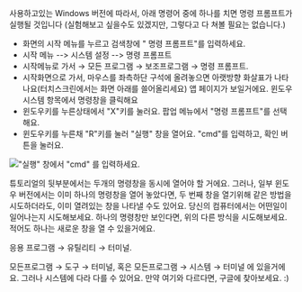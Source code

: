 <!--sec data-title="Opening: Windows" data-id="windows_prompt" data-collapse=true ces-->

사용하고있는 Windows 버전에 따라서, 아래 명령어 중에 하나를 치면 명령 프롬프트가 실행될 것입니다 (실험해보고 싶을수도 있겠지만, 그렇다고 다 쳐볼 필요는 없습니다.)

- 화면의 시작 메뉴를 누르고 검색창에 " 명령 프롬프트"를 입력하세요. 
- 시작 메뉴 --> 시스템 설정 --> 명령 프롬프트 
- 시작메뉴로 가서 → 모든 프로그램 → 보조프로그램 → 명령 프롬프트.
- 시작화면으로 가서, 마우스를 좌측하단 구석에 올려놓으면 아랫방향 화살표가 나타나요(터치스크린에서는 화면 아래를 쓸어올리세요) 앱 페이지가 보일거에요. 윈도우 시스템 항목에서 명령창을 클릭해요
- 윈도우키를 누른상태에서 "X"키를 눌러요. 팝업 메뉴에서 "명령 프롬프트"를 선택해요.
- 윈도우키를 누른채 "R"키를 눌러 "실행" 창을 열어요. "cmd"를 입력하고, 확인 버튼을 눌러요.

!["실행" 창에서 "cmd" 를 입력하세요.](../python_installation/images/windows-plus-r.png)

튜토리얼의 뒷부분에서는 두개의 명령창을 동시에 열어야 할 거에요. 그러나, 일부 윈도우 버전에서는 이미 하나의 명령창을 열어 놓았다면, 두 번째 창을 열기위해 같은 방법을 시도하더라도, 이미 열려있는 창을 나타낼 수도 있어요. 당신의 컴퓨터에서는 어떤일이 일어나는지 시도해보세요. 하나의 명령창만 보인다면, 위의 다른 방식을 시도해보세요. 적어도 하나는 새로운 창을 열 수 있을거에요.

<!--endsec-->

<!--sec data-title="Opening: OS X" data-id="OSX_prompt" data-collapse=true ces-->

응용 프로그램 → 유틸리티 → 터미널.

<!--endsec-->

<!--sec data-title="Opening: Linux" data-id="linux_prompt" data-collapse=true ces-->

모든프로그램 → 도구 → 터미널, 혹은 모든프로그램 → 시스템 → 터미널 에 있을거에요. 그러나 시스템에 다라 다를 수 있어요. 만약 여기와 다르다면, 구글에 찾아보세요. :)

<!--endsec-->